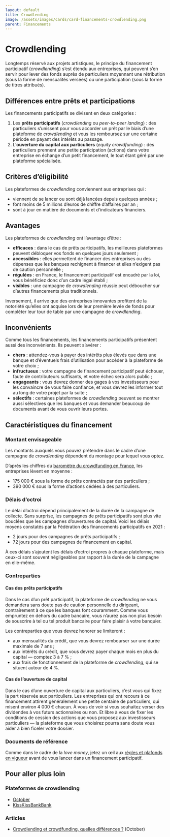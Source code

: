 ```yaml
---
layout: default
title: Crowdlending
image: /assets/images/cards/card-financements-crowdlending.png
parent: Financements
---
```


# Crowdlending

Longtemps réservé aux projets artistiques, le principe du financement participatif (_crowdlending_) s’est étendu aux entreprises, qui peuvent s’en servir pour lever des fonds auprès de particuliers moyennant une rétribution (sous la forme de mensualités versées) ou une participation (sous la forme de titres attribués).

## Différences entre prêts et participations

Les financements participatifs se divisent en deux catégories :

1. Les **prêts participatifs** (_crowdlending_ ou _peer-to-peer landing_) : des particuliers s’unissent pour vous accorder un prêt par le biais d’une plateforme de _crowdlending_ et vous les remboursez sur une certaine période en payant des intérêts au passage.
2. L’**ouverture du capital aux particuliers** (_equity crowdfunding_) : des particuliers prennent une petite participation (actions) dans votre entreprise en échange d’un petit financement, le tout étant géré par une plateforme spécialisée.

## Critères d’éligibilité

Les plateformes de _crowdlending_ conviennent aux entreprises qui :

- viennent de se lancer ou sont déjà lancées depuis quelques années ;
- font moins de 5 millions d’euros de chiffre d’affaires par an ;
- sont à jour en matière de documents et d’indicateurs financiers.

## Avantages

Les plateformes de _crowdlending_ ont l’avantage d’être :

- **efficaces** : dans le cas de prêts participatifs, les meilleures plateformes peuvent débloquer vos fonds en quelques jours seulement ;
- **accessibles** : elles permettent de financer des entreprises ou des dépenses que les banques rechignent à financer et elles n’exigent pas de caution personnelle ;
- **régulées** : en France, le financement participatif est encadré par la loi, vous bénéficiez donc d’un cadre légal établi ;
- **visibles** : une campagne de _crowdlending_ réussie peut déboucher sur d’autres financements plus traditionnels.

Inversement, il arrive que des entreprises innovantes profitent de la notoriété qu’elles ont acquise lors de leur première levée de fonds pour compléter leur tour de table par une campagne de _crowdlending_.

## Inconvénients

Comme tous les financements, les financements participatifs présentent aussi des inconvénients. Ils peuvent s’avérer :

- **chers** : attendez-vous à payer des intérêts plus élevés que dans une banque et d’éventuels frais d’utilisation pour accéder à la plateforme de votre choix ;
- **infructueux** : votre campagne de financement participatif peut échouer, faute de contributeurs suffisants, et votre échec sera alors public ;
- **engageants** : vous devrez donner des gages à vos investisseurs pour les convaincre de vous faire confiance, et vous devrez les informer tout au long de votre projet par la suite ;
- **sélectifs** : certaines plateformes de _crowdlending_ peuvent se montrer aussi sélectives que les banques et vous demander beaucoup de documents avant de vous ouvrir leurs portes.

## Caractéristiques du financement

### Montant envisageable

Les montants auxquels vous pouvez prétendre dans le cadre d’une campagne de _crowdlending_ dépendent du montage pour lequel vous optez.

D’après les chiffres du [baromètre du crowdfunding en France](https://www.mazars.fr/Accueil/Insights/Publications-et-evenements/Etudes/Barometre-2021-du-crowdfunding-en-France), les entreprises lèvent en moyenne :

- 175 000 € sous la forme de prêts contractés par des particuliers ;
- 390 000 € sous la forme d’actions cédées à des particuliers.

### Délais d’octroi

Le délai d’octroi dépend principalement de la durée de la campagne de collecte. Sans surprise, les campagnes de prêts participatifs sont plus vite bouclées que les campagnes d’ouvertures de capital. Voici les délais moyens constatés par la Fédération des financements participatifs en 2021 :

- 2 jours pour des campagnes de prêts participatifs ;
- 72 jours pour des campagnes de financement en capital.

À ces délais s’ajoutent les délais d’octroi propres à chaque plateforme, mais ceux-ci sont souvent négligeables par rapport à la durée de la campagne en elle-même.

### Contreparties

#### Cas des prêts participatifs

Dans le cas d’un prêt participatif, la plateforme de _crowdlending_ ne vous demandera sans doute pas de caution personnelle du dirigeant, contrairement à ce que les banques font couramment. Comme vous empruntez en dehors du cadre bancaire, vous n’aurez pas non plus besoin de souscrire à tel ou tel produit bancaire pour faire plaisir à votre banquier.

Les contreparties que vous devrez honorer se limiteront :

- aux mensualités du crédit, que vous devrez rembourser sur une durée maximale de 7 ans ;
- aux intérêts du crédit, que vous devrez payer chaque mois en plus du capital — comptez 3 à 7 % ;
- aux frais de fonctionnement de la plateforme de _crowdlending_, qui se situent autour de 4 %.

#### Cas de l’ouverture de capital

Dans le cas d’une ouverture de capital aux particuliers, c’est vous qui fixez la part réservée aux particuliers. Les entreprises qui ont recours à ce financement attirent généralement une petite centaine de particuliers, qui misent environ 4 000 € chacun. À vous de voir si vous souhaitez verser des dividendes à vos futurs actionnaires ou non. Et libre à vous de fixer les conditions de cession des actions que vous proposez aux investisseurs particuliers — la plateforme que vous choisirez pourra sans doute vous aider à bien ficeler votre dossier.

### Documents de référence

Comme dans le cadre de la _love money_, jetez un œil aux [règles et plafonds en vigueur](https://www.economie.gouv.fr/entreprises/crowdfunding-financement-participatif) avant de vous lancer dans un financement participatif.

## Pour aller plus loin

### Plateformes de crowdlending

- [October](https://fr.october.eu)
- [KissKissBankBank](https://www.kisskissbankbank.com)

### Articles

- [Crowdlending et crowdfunding, quelles différences ?](https://fr.october.eu/crowdlending-et-crowdfunding-quelles-differences/) (October)
